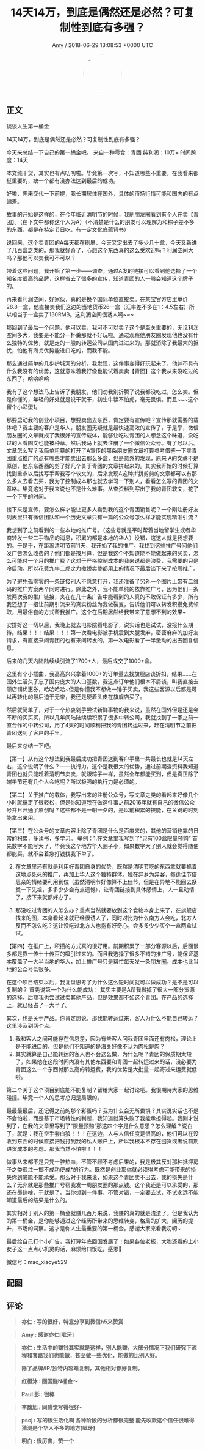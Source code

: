 <h1 align="center">14天14万，到底是偶然还是必然？可复制性到底有多强？</h1>
<p align="center">
    <a>Amy / 2018-06-29 13:08:53 &#43;0000 UTC</a>
</p>

<div align="center">
    <img src="https://images.zsxq.com/Fj0W35A0P-b9m_g4JQfKe5E74Z4a?e=1590940799&amp;token=kIxbL07-8jAj8w1n4s9zv64FuZZNEATmlU_Vm6zD:hfBNhWyPb0CJDUT42K0MvA-oDLI=" width="100" height="100" style="border:1px solid;border-radius:50%; color:#ffffff"/>
</div>

## 正文

<div>
    谈谈人生第一桶金

14天14万，到底是偶然还是必然？可复制性到底有多强？

今天来总结一下自己的第一桶金吧。
来自一种零食：青团
纯利润：10万&#43;
时间跨度：14天
 
本文纯干货，其实也有点叨叨啦。毕竟第一次写，不知道哪些不重要，在我看来都挺重要的，缺一个都有没办法达到最后的成功。
 
好啦，先来交代一下前提，我长期居住在国外，具体的市场行情可能和国内的有点偏差。
 
故事的开始是这样的，在今年临近清明节的时候，我刷朋友圈看到有个人在卖【青团】。（在下文中都称这个人为A）（不清楚是什么的朋友可以理解为和粽子差不多的东西，都是在特定节日吃，有一定文化底蕴背书）
 
说回来，这个卖青团的A每天都在刷屏，今天又定出去了多少几十盒，今天又新进了几百盒之类的。那我就好奇了，心想这个东西真的这么受欢迎吗？利润空间大吗？那他可以卖我可不可以？
 
带着这些问题，我开始了第一步——调查。通过A发的链接可以看到他选择了一个知名度很高的品牌，这样省去了很多的宣传，知道青团的人一般会知道这个牌子的。
 
再来看利润空间，好家伙，真的是换个国际单位直接卖。在某宝官方店里单价28.8一盒，他直接卖我们这边的当地货币26一盒（汇率差不多在1：4.5左右）所以相当于一盒卖了130RMB。这利润空间很诱人啊~~~
 
那回到了最后一个问题，他可以卖，我可不可以卖？这个是至关重要的，无论利润空间多大，我要是不能分一杯羹那就不好玩啦。通过观察他朋友圈发现他也没有什么独特的优势，就是走的一般的转运公司从国内进过来的。那就消除了我最大的担忧，怕他有海关优势能进口吃的，而我不能。
 
那么通过简单的几步护城河的分析，我发现，这件事变得好玩起来了，他并不具有什么我没有的优势，这就意味着我好像也能试着卖卖【青团】这个我从来没吃过的东西了。哈哈哈哈
 
我有了这个想法马上告诉了我朋友，他们劝我别折腾了说我都没吃过，怎么卖。但是你懂的，年轻的好处就是说干就干，初生牛犊不怕虎，毫无畏惧。而且~~~这个留个小彩蛋1。
 
那要启动我的创业小项目，想要卖出去东西，肯定要有宣传吧？宣传那就需要的载体吧？我主要的客户是华人，朋友圈无疑就是最快速高效的宣传了，于是乎，微信朋友圈的文章就成了我很好的宣传载体，能够让吃过青团的人想念这个味道，没吃过的人看图文也能被种草。然后我马上就去注册了一个微信公众号。有了号以后。文章怎么写？我简单粗暴的打开了A宣传的那条朋友圈文章打算参考借鉴一下卖青团重点推广的点有哪些才能卖出去那么多盒，但是意外的发现，原来 A的文章不是原创，他东东西西的剪了好几个关于青团的文章拼起来的。其实我开始的时候打算找到重点以后找写手帮我写个软文的，后来发现A这种拼拼剪剪的文章都可以有那么多人去看去买，我为了控制成本那也就去学习一下别人，看看怎么写的青团的文章咯。毕竟这对于我来说也不是什么难事。从查资料到写出了我的青团软文，花了一个下午的时间。
 
接下来是宣传，要怎么样才能让更多人看到我的这个青团销售呢？一个刚注册好友列表里只有微信团队和一个历史文章只有一篇的公众号怎么样才能实现精准引流？
 
我想到了之前看到的一些本地的推广号。（这些号就是平时帮着当地留学生或者华裔转发一些二手物品的消息，积累的都是本地的华人）没错，这这人就是我想要的。于是乎，在距离清明节前11天，我开始了我的推广。我找到这些推广号问他们发广告怎么收费的？他们都是按月算，但是我这个不知道能不能做起来的买卖，怎么可能付一个月的推广费？这对于严格控制成本的我来说都是浪费，我需要的只是冷启动。所以花费九牛二虎之力撒娇卖惨都用上的情况下最后谈下来了按周推广。
 
为了避免孤零零的一条链接别人不愿意打开，我还准备了另外一个图片上带有二维码的推广方案两个同时进行。除此之外，我不能单纯的依靠推广号，因为他们一条发两次我的推广链接，夹在在几十条广告中能看到的人真的不敢保证有多少，所有我还想了一招让前期引流来的真实粉丝为我做裂变，告诉他们可以转发积攒免费领取，用最俗套的方式帮我推广。这个在后期居然给我带来了意想不到的效果~
 
安排好这一切以后，我晚上就去电影院看电影了，说实话也是试试，没报什么期待。结果！！！结果！！！第一次看电影被手机震到大腿发麻，密密麻麻的加好友请求，有直接来问青团的也有来问转发的，第一次电影看了一半激动的出去回复信息。
 
后来的几天内陆陆续续引流了1700&#43;人，最后成交了1000&#43;盒。
 
这里有个小插曲，我高高兴兴拿着1000&#43;的订单量去找旗舰店谈折扣，结果……在国外生活久了忘了国内庞大的人口基数，我这点订单他们根本不屑谈，叫我直接去领店铺优惠券，哈哈哈哈~但是你懂我不想做一锤子买卖，我这些客源以后都是可以再转化的最后迫于无奈，我还是硬着头皮在旗舰店买了。
 
然后就简单了，对于一个热衷剁手尝试新鲜事物的我来说，虽然在国外但是还是会不断的买买买，所以几年间陆陆续续积累了很多中转公司，我就找到了一家之前一直合作的中转公司，用了4天的时间顺利把我的青团转运过来，赶在清明节之前把青团送到了客户的手里。
 
最后来总结一下吧。
 
【第一】从有这个想法到我最后成功把青团送到客户手里一共最长也就是14天左右，这个说明了什么？——执行力。这个是我很大的优势，通过前期查资料我知道青团也就只能趁着清明节卖卖，就跟粽子一样，虽然全年都能买到，但是真正除了端午节还有几个人会吃呢？所以极强的执行力是必须的。
 
【第二】关于推广的载体，我写出来的注册公众号，写文章之类的看起来好像几个小时就搞定了很轻松，但是你知道我在做这件事之前2016年就有自己的微信公众号并且开通了原创吗？这些都不是一朝一夕的，是以前积累的技能，在关键的时刻能拿出来用。
 
【第三】在公众号的文章内容上除了青团是什么是百度来的，其他的营销也靠的日常的积累，多读书，多学习。
举例：1.在文章里我写到了“只有100盒限量预购” 首先数字不能写大了，毕竟我这个地方华人圈子小，如果数字大了别人就会觉得随便都能买，就不会着急打钱找我下单了。

2. 在文章里还有就是利用好青团自身的优势，既然是清明节吃的东西拿就要抓着这地点死死的推广，再加上华人这个独特群体。独在异乡为异客，每逢佳节倍思亲的情绪要利用到位（虽然清明节好像算不上佳节，但是在异地不能回去祭奠一下先祖，多多少少会有点遗憾），让青团链接到具体感情上，人一旦动情了，接下来就都好办了。
 
3. 那没吃过青团的人怎么办？重点当然就要放到这个食物本身上来了，在旗舰店找来的图，本身看起来就已经很诱人了，同时对比为什么南方人会吃，北方人反而不怎么吃？这让没吃过北方人也抱有好奇心，会多多少少买个一盒两盒试试。
 
【第四】在推广上，积攒的方式真的很好用。前期积累了一部分客源以后，后面很多都是靠一传十十传百的吸引过来的。而且我选择了很多不错的推广号，能保证基本覆盖了一大半当地的华人，加上推广号只是帮忙每天发一条朋友圈，成本也比当地的公众号低很多。
 
在这个项目结束以后，我复盘思考了为什么这么短时间就可以做成功？是不是可以复制的？
首先说第一个为什么能成功：
其实主要是A帮我省掉了很大一部分货源的选择，后期我也尝试过卖其他产品，但是效果都不如这个青团。在产品的选择上，就已经占了一大半了。
 
其次，也是关于产品。你肯定想说，那我能转运过来，客人为什么不能自己转运？这里涉及到两个点。
1. 我和客人之间可能存在信息差，因为有些客人问我青团里面还有肉松，理论上是不能进口的，但是他们不知道的是海关好像不认为肉松是肉？
2. 其实就算是自己能转运的客人也不会这么做，为什么呢？青团的保质期太短了，如果他在这段时间内没有其他东西要和青团一起转运过来的话，没必要为青团这么一个东西付那么高的转运费，我的优势是大批量一起寄过来运费就低啦。
 
第二个关于这个项目到底能不能复制？留给大家一起讨论吧。我很期待大家的思维碰撞。毕竟一个人的思考总归是局限的。
 
最最最最后，还记得之前的那个彩蛋吗？我为什么会无所畏惧？其实说实话也不是不会怕啦，而是基于市场特性的判断，我知道就算失败了我能承担得起。我刚才说到了，在我的文章里写到了“限量预购”那这四个字是什么意思？怎么理解？说白了，就是：我在空手套白狼！！！在这边，人与人信任度是很高的，他们可以在没收到东西的时候直接把钱打到我的私人账户上，所以我根本不存在囤货或者说前期进货成本的考虑。那我当然不怕啦！！！
 
做事从来都不是只凭一腔热血，不管不顾不考虑后果的，我是极其反对那种抵押房子之类孤注一掷不成功便成*的行为。既然是创业那你就必须得考虑可能带来的损失你到底能不能承受。那么对于我来说，如果这个青团卖不出去，我的损失是什么？无非就是那些推广号帮我发一周朋友圈的那点钱。这个我还是可以承受的，那还在墨迹啥，干就是了。当你想到一件事，不管对错，一定要去试，不试永远不能知道最后的结果是什么的。
 
其实相对于别人的第一桶金就赚几百万来说，我赚的真的就是渣渣了。但是我认为的第一桶金，是你能够通过这个经历所带来的思维转变，格局的扩大，阅历的提升，市场的洞察。这才是你人生最重要的第一桶金。感谢大家来看我叨叨~
 
最后给自己打个小广告，我打算年底回国发展了！如果各位老板，大咖还看的上小女子这一点点小机灵的话，麻烦给口饭吃。感恩🙏

微信号：mao_xiaoye529
</div>

## 配图
<div class="image" align="center">

</div>

## 评论

<div align="left">
<div>

<blockquote >
<span> <strong>亦仁 : 写的很好，特意分享到微信h5来赞赏 </strong></span>
</blockquote>

<blockquote >
<span> <strong>Amy : 感谢亦仁[呲牙] </strong></span>
</blockquote>

<blockquote >
<span> <strong>亦仁 : 生活中的赚钱其实就是这样，别人能赚，大部分情况下我们研究下流程和套路我们也能做，甚至做一些优化，能做的比别人好。 

除了品牌/IP/独特内容难复制，其他相对都好复制。 </strong></span>
</blockquote>

<blockquote >
<span> <strong>红橙沐 : 回国赚N桶金～ </strong></span>
</blockquote>

<blockquote >
<span> <strong>Paul 彭 : 很棒 </strong></span>
</blockquote>

<blockquote >
<span> <strong>李馥旭 : 同感觉写得很好~ </strong></span>
</blockquote>

<blockquote >
<span> <strong>pscj : 写的很生活化啊 各种阶段的分析都很完整 能先收款这个信任很难得 猜测是个华人不多的地方[呲牙] </strong></span>
</blockquote>

<blockquote >
<span> <strong>明白 : 很厉害，赞一个 </strong></span>
</blockquote>

</div>
</div>